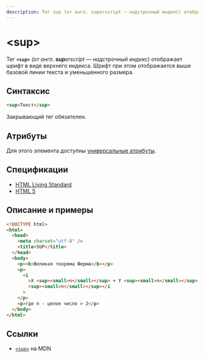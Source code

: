 ```yaml
---
description: Тег sup (от англ. superscript — надстрочный индекс) отображает шрифт в виде верхнего индекса
---
```


# &lt;sup&gt;

Тег **`<sup>`** _(от англ. **sup**erscript — надстрочный индекс)_ отображает шрифт в виде верхнего индекса. Шрифт при этом отображается выше базовой линии текста и уменьшенного размера.

## Синтаксис

```html
<sup>Текст</sup>
```

Закрывающий тег обязателен.

## Атрибуты

Для этого элемента доступны [универсальные атрибуты](uni-attr.md).

## Спецификации

- [HTML Living Standard](https://html.spec.whatwg.org/multipage/semantics.html#the-sub-and-sup-elements)
- [HTML 5](http://www.w3.org/TR/html5/textlevel-semantics.html#the-sub-and-sup-elements)

## Описание и примеры

```html
<!DOCTYPE html>
<html>
  <head>
    <meta charset="utf-8" />
    <title>SUP</title>
  </head>
  <body>
    <p><b>Великая теорема Ферма</b></p>
    <p>
      <i
        >X <sup><small>n</small></sup> + Y <sup><small>n</small></sup> = Z
        <sup><small>n</small></sup></i
      >
    </p>
    <p>где n - целое число > 2</p>
  </body>
</html>
```

## Ссылки

- [`<sup>`](https://developer.mozilla.org/ru/docs/Web/HTML/Element/sup) на MDN
